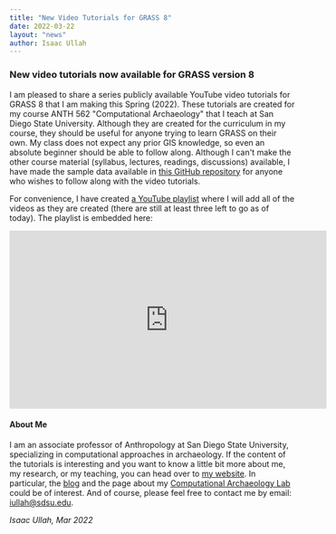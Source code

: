 ```yaml
---
title: "New Video Tutorials for GRASS 8"
date: 2022-03-22
layout: "news"
author: Isaac Ullah
---
```


### New video tutorials now available for GRASS version 8

I am pleased to share a series publicly available YouTube video tutorials for GRASS 8 that I am making this Spring (2022). These tutorials are created for my course ANTH 562 "Computational Archaeology" that I teach at San Diego State University. Although they are created for the curriculum in my course, they should be useful for anyone trying to learn GRASS on their own. My class does not expect any prior GIS knowledge, so even an absolute beginner should be able to follow along. Although I can't make the other course material (syllabus, lectures, readings, discussions) available, I have made the sample data available in [this GitHub repository](https://github.com/isaacullah/GIS-Projects) for anyone who wishes to follow along with the video tutorials. 

For convenience, I have created [a YouTube playlist](https://youtube.com/playlist?list=PLSCH2IXZ2pHrUXXuOK7EBKWmMD7i6CTA-) where I will add all of the videos as they are created (there are still at least three left to go as of today). The playlist is embedded here:

<iframe width="560" height="315" src="https://www.youtube.com/embed/videoseries?list=PLSCH2IXZ2pHrUXXuOK7EBKWmMD7i6CTA-" title="YouTube video player" frameborder="0" allow="accelerometer; autoplay; clipboard-write; encrypted-media; gyroscope; picture-in-picture" allowfullscreen></iframe>

#### About Me

I am an associate professor of Anthropology at San Diego State University, specializing in computational approaches in archaeology. If the content of the tutorials is interesting and you want to know a little bit more about me, my research, or my teaching, you can head over to [my website](https://isaacullah.github.io/). In particular, the [blog](https://isaacullah.github.io/blog/) and the page about my [Computational Archaeology Lab](https://isaacullah.github.io/CompArchLab/) could be of interest. And of course, please feel free to contact me by email: <iullah@sdsu.edu>.

*Isaac Ullah, Mar 2022*
